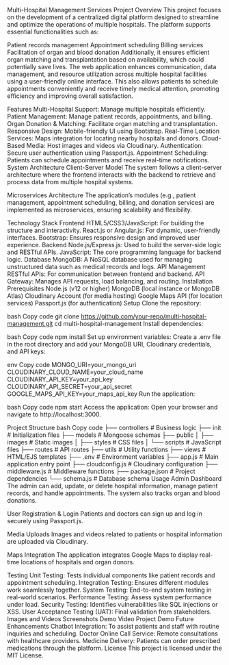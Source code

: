 Multi-Hospital Management Services 
Project Overview
This project focuses on the development of a centralized digital platform designed to streamline and optimize the operations of multiple hospitals. The platform supports essential functionalities such as:

Patient records management
Appointment scheduling
Billing services
Facilitation of organ and blood donation
Additionally, it ensures efficient organ matching and transplantation based on availability, which could potentially save lives. The web application enhances communication, data management, and resource utilization across multiple hospital facilities using a user-friendly online interface. This also allows patients to schedule appointments conveniently and receive timely medical attention, promoting efficiency and improving overall satisfaction.

Features
Multi-Hospital Support: Manage multiple hospitals efficiently.
Patient Management: Manage patient records, appointments, and billing.
Organ Donation & Matching: Facilitate organ matching and transplantation.
Responsive Design: Mobile-friendly UI using Bootstrap.
Real-Time Location Services: Maps integration for locating nearby hospitals and donors.
Cloud-Based Media: Host images and videos via Cloudinary.
Authentication: Secure user authentication using Passport.js.
Appointment Scheduling: Patients can schedule appointments and receive real-time notifications.
System Architecture
Client-Server Model
The system follows a client-server architecture where the frontend interacts with the backend to retrieve and process data from multiple hospital systems.

Microservices Architecture
The application’s modules (e.g., patient management, appointment scheduling, billing, and donation services) are implemented as microservices, ensuring scalability and flexibility.

Technology Stack
Frontend
HTML5/CSS3/JavaScript: For building the structure and interactivity.
React.js or Angular.js: For dynamic, user-friendly interfaces.
Bootstrap: Ensures responsive design and improved user experience.
Backend
Node.js/Express.js: Used to build the server-side logic and RESTful APIs.
JavaScript: The core programming language for backend logic.
Database
MongoDB: A NoSQL database used for managing unstructured data such as medical records and logs.
API Management
RESTful APIs: For communication between frontend and backend.
API Gateway: Manages API requests, load balancing, and routing.
Installation
Prerequisites
Node.js (v12 or higher)
MongoDB (local instance or MongoDB Atlas)
Cloudinary Account (for media hosting)
Google Maps API (for location services)
Passport.js (for authentication)
Setup
Clone the repository:

bash
Copy code
git clone https://github.com/your-repo/multi-hospital-management.git
cd multi-hospital-management
Install dependencies:

bash
Copy code
npm install
Set up environment variables: Create a .env file in the root directory and add your MongoDB URI, Cloudinary credentials, and API keys:

env
Copy code
MONGO_URI=your_mongo_uri
CLOUDINARY_CLOUD_NAME=your_cloud_name
CLOUDINARY_API_KEY=your_api_key
CLOUDINARY_API_SECRET=your_api_secret
GOOGLE_MAPS_API_KEY=your_maps_api_key
Run the application:

bash
Copy code
npm start
Access the application: Open your browser and navigate to http://localhost:3000.

Project Structure
bash
Copy code
├── controllers     # Business logic
├── init            # Initialization files
├── models          # Mongoose schemas
├── public
│   ├── images      # Static images
│   ├── styles      # CSS files
│   └── scripts     # JavaScript files
├── routes          # API routes
├── utils           # Utility functions
├── views           # HTML/EJS templates
├── .env            # Environment variables
├── app.js          # Main application entry point
├── cloudconfig.js  # Cloudinary configuration
├── middleware.js   # Middleware functions
├── package.json    # Project dependencies
└── schema.js       # Database schema
Usage
Admin Dashboard
The admin can add, update, or delete hospital information, manage patient records, and handle appointments. The system also tracks organ and blood donations.

User Registration & Login
Patients and doctors can sign up and log in securely using Passport.js.

Media Uploads
Images and videos related to patients or hospital information are uploaded via Cloudinary.

Maps Integration
The application integrates Google Maps to display real-time locations of hospitals and organ donors.

Testing
Unit Testing: Tests individual components like patient records and appointment scheduling.
Integration Testing: Ensures different modules work seamlessly together.
System Testing: End-to-end system testing in real-world scenarios.
Performance Testing: Assess system performance under load.
Security Testing: Identifies vulnerabilities like SQL injections or XSS.
User Acceptance Testing (UAT): Final validation from stakeholders.
Images and Videos
Screenshots
Demo Video
Project Demo
Future Enhancements
Chatbot Integration: To assist patients and staff with routine inquiries and scheduling.
Doctor Online Call Service: Remote consultations with healthcare providers.
Medicine Delivery: Patients can order prescribed medications through the platform.
License
This project is licensed under the MIT License.